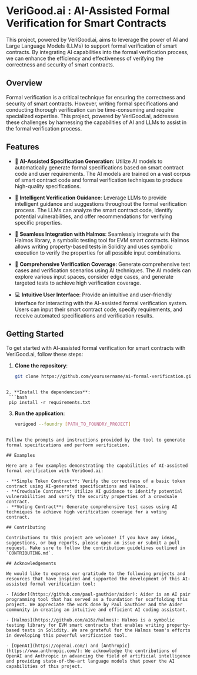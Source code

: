 # VeriGood.ai : AI-Assisted Formal Verification for Smart Contracts

This project, powered by VeriGood.ai, aims to leverage the power of AI and Large Language Models (LLMs) to support formal verification of smart contracts. By integrating AI capabilities into the formal verification process, we can enhance the efficiency and effectiveness of verifying the correctness and security of smart contracts.

## Overview

Formal verification is a critical technique for ensuring the correctness and security of smart contracts. However, writing formal specifications and conducting thorough verification can be time-consuming and require specialized expertise. This project, powered by VeriGood.ai, addresses these challenges by harnessing the capabilities of AI and LLMs to assist in the formal verification process.

## Features

- 🧠 **AI-Assisted Specification Generation**: Utilize AI models to automatically generate formal specifications based on smart contract code and user requirements. The AI models are trained on a vast corpus of smart contract code and formal verification techniques to produce high-quality specifications.

- 🌟 **Intelligent Verification Guidance**: Leverage LLMs to provide intelligent guidance and suggestions throughout the formal verification process. The LLMs can analyze the smart contract code, identify potential vulnerabilities, and offer recommendations for verifying specific properties.

- 🔧 **Seamless Integration with Halmos**: Seamlessly integrate with the Halmos library, a symbolic testing tool for EVM smart contracts. Halmos allows writing property-based tests in Solidity and uses symbolic execution to verify the properties for all possible input combinations.

- 🎯 **Comprehensive Verification Coverage**: Generate comprehensive test cases and verification scenarios using AI techniques. The AI models can explore various input spaces, consider edge cases, and generate targeted tests to achieve high verification coverage.

- 💻 **Intuitive User Interface**: Provide an intuitive and user-friendly interface for interacting with the AI-assisted formal verification system. Users can input their smart contract code, specify requirements, and receive automated specifications and verification results.

## Getting Started

To get started with AI-assisted formal verification for smart contracts with VeriGood.ai, follow these steps:

1. **Clone the repository**:
   ```bash
   git clone https://github.com/yourusername/ai-formal-verification.git
  ```

2. **Install the dependencies**:
   ```bash
   pip install -r requirements.txt
   ```

3. **Run the application**:
   ```bash
   verigood --foundry [PATH_TO_FOUNDRY_PROJECT]
  ```

Follow the prompts and instructions provided by the tool to generate formal specifications and perform verification.

## Examples

Here are a few examples demonstrating the capabilities of AI-assisted formal verification with VeriGood.ai:

- **Simple Token Contract**: Verify the correctness of a basic token contract using AI-generated specifications and Halmos.
- **Crowdsale Contract**: Utilize AI guidance to identify potential vulnerabilities and verify the security properties of a crowdsale contract.
- **Voting Contract**: Generate comprehensive test cases using AI techniques to achieve high verification coverage for a voting contract.

## Contributing

Contributions to this project are welcome! If you have any ideas, suggestions, or bug reports, please open an issue or submit a pull request. Make sure to follow the contribution guidelines outlined in `CONTRIBUTING.md`.

## Acknowledgements

We would like to express our gratitude to the following projects and resources that have inspired and supported the development of this AI-assisted formal verification tool:

- [Aider](https://github.com/paul-gauthier/aider): Aider is an AI pair programming tool that has served as a foundation for scaffolding this project. We appreciate the work done by Paul Gauthier and the Aider community in creating an intuitive and efficient AI coding assistant.

- [Halmos](https://github.com/a16z/halmos): Halmos is a symbolic testing library for EVM smart contracts that enables writing property-based tests in Solidity. We are grateful for the Halmos team's efforts in developing this powerful verification tool.

- [OpenAI](https://openai.com/) and [Anthropic](https://www.anthropic.com/): We acknowledge the contributions of OpenAI and Anthropic in advancing the field of artificial intelligence and providing state-of-the-art language models that power the AI capabilities of this project.